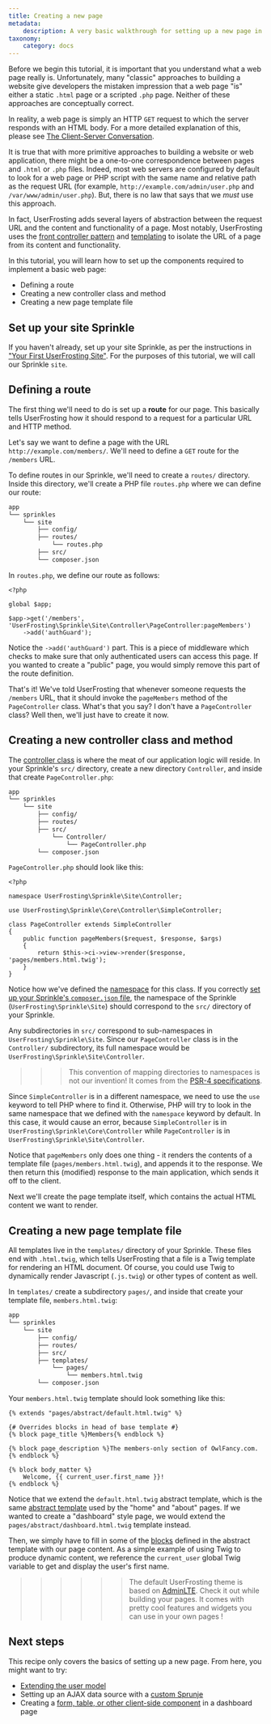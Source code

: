 ```yaml
---
title: Creating a new page
metadata:
    description: A very basic walkthrough for setting up a new page in your application.  The purpose of this recipe is to get you familiar with adding routes, controller classes, and Twig templates to your Sprinkle.
taxonomy:
    category: docs
---
```


Before we begin this tutorial, it is important that you understand what a web page really is.  Unfortunately, many "classic" approaches to building a website give developers the mistaken impression that a web page "is" either a static `.html` page or a scripted `.php` page.  Neither of these approaches are conceptually correct.

In reality, a web page is simply an HTTP `GET` request to which the server responds with an HTML body.  For a more detailed explanation of this, please see [The Client-Server Conversation](/background/the-client-server-conversation).

It is true that with more primitive approaches to building a website or web application, there might be a one-to-one correspondence between pages and `.html` or `.php` files.  Indeed, most web servers are configured by default to look for a web page or PHP script with the same name and relative path as the request URL (for example, `http://example.com/admin/user.php` and `/var/www/admin/user.php`).  But, there is no law that says that we _must_ use this approach.

In fact, UserFrosting adds several layers of abstraction between the request URL and the content and functionality of a page.  Most notably, UserFrosting uses the [front controller pattern](/routes-and-controllers) and [templating](/templating-with-twig) to isolate the URL of a page from its content and functionality.

In this tutorial, you will learn how to set up the components required to implement a basic web page:

- Defining a route
- Creating a new controller class and method
- Creating a new page template file

## Set up your site Sprinkle

If you haven't already, set up your site Sprinkle, as per the instructions in ["Your First UserFrosting Site"](/sprinkles/first-site).  For the purposes of this tutorial, we will call our Sprinkle `site`.

## Defining a route

The first thing we'll need to do is set up a **route** for our page.  This basically tells UserFrosting how it should respond to a request for a particular URL and HTTP method.

Let's say we want to define a page with the URL `http://example.com/members/`.  We'll need to define a `GET` route for the `/members` URL.

To define routes in our Sprinkle, we'll need to create a `routes/` directory.  Inside this directory, we'll create a PHP file `routes.php` where we can define our route:

```bash
app
└── sprinkles
    └── site
        ├── config/
        ├── routes/
            └── routes.php
        ├── src/
        └── composer.json
```

In `routes.php`, we define our route as follows:

```
<?php

global $app;

$app->get('/members', 'UserFrosting\Sprinkle\Site\Controller\PageController:pageMembers')
    ->add('authGuard');
```

Notice the `->add('authGuard')` part.  This is a piece of middleware which checks to make sure that only authenticated users can access this page.  If you wanted to create a "public" page, you would simply remove this part of the route definition.

That's it!  We've told UserFrosting that whenever someone requests the `/members` URL, that it should invoke the `pageMembers` method of the `PageController` class.  What's that you say?  I don't have a `PageController` class?  Well then, we'll just have to create it now.

## Creating a new controller class and method

The [controller class](/routes-and-controllers/controller-classes) is where the meat of our application logic will reside.  In your Sprinkle's `src/` directory, create a new directory `Controller`, and inside that create `PageController.php`:

```bash
app
└── sprinkles
    └── site
        ├── config/
        ├── routes/
        ├── src/
            └── Controller/
                └── PageController.php
        └── composer.json
```

`PageController.php` should look like this:

```
<?php

namespace UserFrosting\Sprinkle\Site\Controller;

use UserFrosting\Sprinkle\Core\Controller\SimpleController;

class PageController extends SimpleController
{
    public function pageMembers($request, $response, $args)
    {
        return $this->ci->view->render($response, 'pages/members.html.twig');
    }
}
```

Notice how we've defined the [namespace](http://php.net/manual/en/language.namespaces.rationale.php) for this class.  If you correctly [set up your Sprinkle's `composer.json` file](/sprinkles/first-site#composerjson), the namespace of the Sprinkle (`UserFrosting\Sprinkle\Site`) should correspond to the `src/` directory of your Sprinkle.

Any subdirectories in `src/` correspond to sub-namespaces in `UserFrosting\Sprinkle\Site`.  Since our `PageController` class is in the `Controller/` subdirectory, its full namespace would be `UserFrosting\Sprinkle\Site\Controller`.

>>> This convention of mapping directories to namespaces is not our invention!  It comes from the [PSR-4 specifications](http://www.php-fig.org/psr/psr-4/).

Since `SimpleController` is in a different namespace, we need to use the `use` keyword to tell PHP where to find it.  Otherwise, PHP will try to look in the same namespace that we defined with the `namespace` keyword by default.  In this case, it would cause an error, because `SimpleController` is in `UserFrosting\Sprinkle\Core\Controller` while `PageController` is in `UserFrosting\Sprinkle\Site\Controller`.

Notice that `pageMembers` only does one thing - it renders the contents of a template file (`pages/members.html.twig`), and appends it to the response.  We then return this (modified) response to the main application, which sends it off to the client.

Next we'll create the page template itself, which contains the actual HTML content we want to render.

## Creating a new page template file

All templates live in the `templates/` directory of your Sprinkle.  These files end with `.html.twig`, which tells UserFrosting that a file is a Twig template for rendering an HTML document.  Of course, you could use Twig to dynamically render Javascript (`.js.twig`) or other types of content as well.

In `templates/` create a subdirectory `pages/`, and inside that create your template file, `members.html.twig`:

```bash
app
└── sprinkles
    └── site
        ├── config/
        ├── routes/
        ├── src/
        ├── templates/
            └── pages/
                └── members.html.twig
        └── composer.json
```

Your `members.html.twig` template should look something like this:

```twig
{% extends "pages/abstract/default.html.twig" %}

{# Overrides blocks in head of base template #}
{% block page_title %}Members{% endblock %}

{% block page_description %}The members-only section of OwlFancy.com.{% endblock %}

{% block body_matter %}
    Welcome, {{ current_user.first_name }}!
{% endblock %}
```

Notice that we extend the `default.html.twig` abstract template, which is the same [abstract template](/templating-with-twig/sprinkle-templates#Abstracttemplates) used by the "home" and "about" pages.  If we wanted to create a "dashboard" style page, we would extend the `pages/abstract/dashboard.html.twig` template instead.

Then, we simply have to fill in some of the [blocks](https://twig.sensiolabs.org/doc/2.x/tags/extends.html) defined in the abstract template with our page content.  As a simple example of using Twig to produce dynamic content, we reference the `current_user` global Twig variable to get and display the user's first name.

>>>>>> The default UserFrosting theme is based on [AdminLTE](https://adminlte.io). Check it out while building your pages. It comes with pretty cool features and widgets you can use in your own pages !

## Next steps

This recipe only covers the basics of setting up a new page.  From here, you might want to try:

- [Extending the user model](/recipes/extending-the-user-model)
- Setting up an AJAX data source with a [custom Sprunje](/database/data-sprunjing)
- Creating a [form, table, or other client-side component](/client-side-code) in a dashboard page
